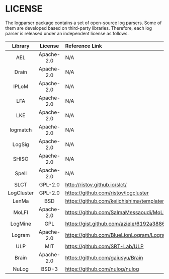 # LICENSE

The logparser package contains a set of open-source log parsers. Some of them are developed based on third-party libraries. Therefore, each log parser is released under an independent license as follows.

|  Library   |    License  | Reference Link                                                  |   
|:----------:|:--------------:|:----------------------------------------------------------------|
|    AEL     | Apache-2.0  | N/A                                                             |
|   Drain    | Apache-2.0  | N/A                                                             |
|   IPLoM    | Apache-2.0  | N/A                                                             |
|    LFA     | Apache-2.0  | N/A                                                             |
|    LKE     | Apache-2.0  | N/A                                                             |
|  logmatch  | Apache-2.0  | N/A                                                             |
|   LogSig   | Apache-2.0  | N/A                                                             |
|   SHISO    | Apache-2.0  | N/A                                                             |
|   Spell    | Apache-2.0  | N/A                                                             |
|    SLCT    |  GPL-2.0 | http://ristov.github.io/slct/                                   |  
| LogCluster | GPL-2.0    | https://github.com/ristov/logcluster                            |     
|   LenMa    |   BSD   | https://github.com/keiichishima/templateminer                   |     
|   MoLFI    |  Apache-2.0     | https://github.com/SalmaMessaoudi/MoLFI                         |     
|  LogMine   |   GPL  | https://gist.github.com/aziele/6192a38862ce569fe1b9cbe377339fbe |
|   Logram   |  Apache-2.0  | https://github.com/BlueLionLogram/Logram                        | 
|    ULP     | MIT | https://github.com/SRT-Lab/ULP                                  | 
|   Brain    | Apache-2.0 | https://github.com/gaiusyu/Brain                                | 
|   NuLog    |  BSD-3 | https://github.com/nulog/nulog  |
